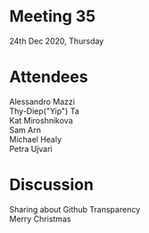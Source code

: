 # Meeting 35
24th Dec 2020, Thursday

# Attendees
Alessandro Mazzi    
Thy-Diep("Yip") Ta  
Kat Miroshnikova  
Sam Arn  
Michael Healy   
Petra Ujvari

# Discussion
Sharing about Github Transparency  
Merry Christmas
